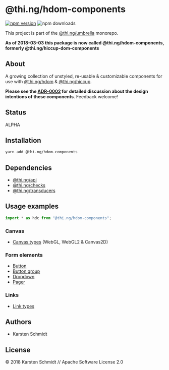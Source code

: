 # @thi.ng/hdom-components

[![npm version](https://img.shields.io/npm/v/@thi.ng/hdom-components.svg)](https://www.npmjs.com/package/@thi.ng/hdom-components)
![npm downloads](https://img.shields.io/npm/dm/@thi.ng/hdom-components.svg)

This project is part of the
[@thi.ng/umbrella](https://github.com/thi-ng/umbrella/) monorepo.

**As of 2018-03-03 this package is now called @thi.ng/hdom-components,
formerly @thi.ng/hiccup-dom-components**

## About

A growing collection of unstyled, re-usable & customizable components
for use with
[@thi.ng/hdom](https://github.com/thi-ng/umbrella/tree/master/packages/hdom)
&
[@thi.ng/hiccup](https://github.com/thi-ng/umbrella/tree/master/packages/hiccup).

**Please see the
[ADR-0002](https://github.com/thi-ng/umbrella/tree/master/packages/hdom-components/adr/0002-component-configuration.md)
for detailed discussion about the design intentions of these
components**. Feedback welcome!

## Status

ALPHA

## Installation

```bash
yarn add @thi.ng/hdom-components
```

## Dependencies

- [@thi.ng/api](https://github.com/thi-ng/umbrella/tree/master/packages/api)
- [@thi.ng/checks](https://github.com/thi-ng/umbrella/tree/master/packages/checks)
- [@thi.ng/transducers](https://github.com/thi-ng/umbrella/tree/master/packages/transducers)

## Usage examples

```ts
import * as hdc from "@thi.ng/hdom-components";
```

### Canvas

- [Canvas types](https://github.com/thi-ng/umbrella/tree/master/packages/hdom-components/src/canvas.ts) (WebGL, WebGL2 & Canvas2D)

### Form elements

- [Button](https://github.com/thi-ng/umbrella/tree/master/packages/hdom-components/src/button.ts)
- [Button group](https://github.com/thi-ng/umbrella/tree/master/packages/hdom-components/src/button-group.ts)
- [Dropdown](https://github.com/thi-ng/umbrella/tree/master/packages/hdom-components/src/dropdown.ts)
- [Pager](https://github.com/thi-ng/umbrella/tree/master/packages/hdom-components/src/pager.ts)

### Links

- [Link types](https://github.com/thi-ng/umbrella/tree/master/packages/hdom-components/src/link.ts)

## Authors

- Karsten Schmidt

## License

&copy; 2018 Karsten Schmidt // Apache Software License 2.0
